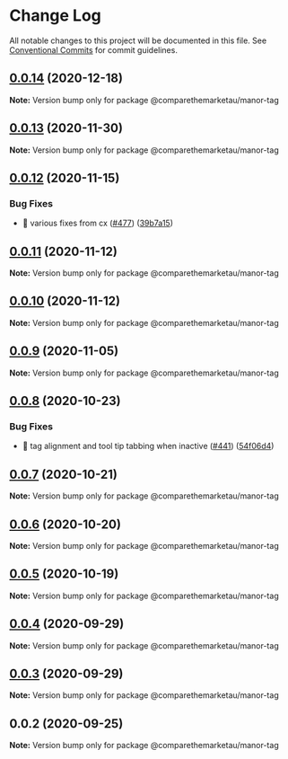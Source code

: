 # Change Log

All notable changes to this project will be documented in this file.
See [Conventional Commits](https://conventionalcommits.org) for commit guidelines.

## [0.0.14](https://github.com/comparethemarketau/manor-react/compare/@comparethemarketau/manor-tag@0.0.13...@comparethemarketau/manor-tag@0.0.14) (2020-12-18)

**Note:** Version bump only for package @comparethemarketau/manor-tag





## [0.0.13](https://github.com/comparethemarketau/manor-react/compare/@comparethemarketau/manor-tag@0.0.12...@comparethemarketau/manor-tag@0.0.13) (2020-11-30)

**Note:** Version bump only for package @comparethemarketau/manor-tag





## [0.0.12](https://github.com/comparethemarketau/manor-react/compare/@comparethemarketau/manor-tag@0.0.11...@comparethemarketau/manor-tag@0.0.12) (2020-11-15)


### Bug Fixes

* 🐛 various fixes from cx ([#477](https://github.com/comparethemarketau/manor-react/issues/477)) ([39b7a15](https://github.com/comparethemarketau/manor-react/commit/39b7a15ad8f4bb3432b2c667158eec0a90fef80c))





## [0.0.11](https://github.com/comparethemarketau/manor-react/compare/@comparethemarketau/manor-tag@0.0.10...@comparethemarketau/manor-tag@0.0.11) (2020-11-12)

**Note:** Version bump only for package @comparethemarketau/manor-tag





## [0.0.10](https://github.com/comparethemarketau/manor-react/compare/@comparethemarketau/manor-tag@0.0.9...@comparethemarketau/manor-tag@0.0.10) (2020-11-12)

**Note:** Version bump only for package @comparethemarketau/manor-tag





## [0.0.9](https://github.com/comparethemarketau/manor-react/compare/@comparethemarketau/manor-tag@0.0.8...@comparethemarketau/manor-tag@0.0.9) (2020-11-05)

**Note:** Version bump only for package @comparethemarketau/manor-tag





## [0.0.8](https://github.com/comparethemarketau/manor-react/compare/@comparethemarketau/manor-tag@0.0.7...@comparethemarketau/manor-tag@0.0.8) (2020-10-23)


### Bug Fixes

* 🐛 tag alignment and tool tip tabbing when inactive ([#441](https://github.com/comparethemarketau/manor-react/issues/441)) ([54f06d4](https://github.com/comparethemarketau/manor-react/commit/54f06d4454c5c66243bcdabeaf316fdd3d6b0211))





## [0.0.7](https://github.com/comparethemarketau/manor-react/compare/@comparethemarketau/manor-tag@0.0.6...@comparethemarketau/manor-tag@0.0.7) (2020-10-21)

**Note:** Version bump only for package @comparethemarketau/manor-tag





## [0.0.6](https://github.com/comparethemarketau/manor-react/compare/@comparethemarketau/manor-tag@0.0.5...@comparethemarketau/manor-tag@0.0.6) (2020-10-20)

**Note:** Version bump only for package @comparethemarketau/manor-tag





## [0.0.5](https://github.com/comparethemarketau/manor-react/compare/@comparethemarketau/manor-tag@0.0.4...@comparethemarketau/manor-tag@0.0.5) (2020-10-19)

**Note:** Version bump only for package @comparethemarketau/manor-tag





## [0.0.4](https://github.com/comparethemarketau/manor-react/compare/@comparethemarketau/manor-tag@0.0.3...@comparethemarketau/manor-tag@0.0.4) (2020-09-29)

**Note:** Version bump only for package @comparethemarketau/manor-tag





## [0.0.3](https://github.com/comparethemarketau/manor-react/compare/@comparethemarketau/manor-tag@0.0.2...@comparethemarketau/manor-tag@0.0.3) (2020-09-29)

**Note:** Version bump only for package @comparethemarketau/manor-tag





## 0.0.2 (2020-09-25)

**Note:** Version bump only for package @comparethemarketau/manor-tag
